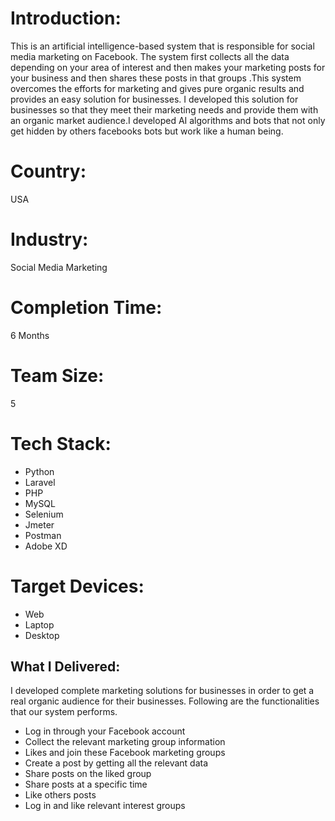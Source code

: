 # Introduction:
This is an artificial intelligence-based system that is responsible for social media marketing on Facebook. The system first collects all the data depending on your area of interest and then makes your marketing posts for your business and then shares these posts in that groups
.This system overcomes the efforts for marketing and gives pure organic results and provides an easy solution for businesses.
I developed this solution for businesses so that they meet their marketing needs and provide them with an organic market audience.I developed AI algorithms and bots that not only get hidden by others facebooks bots but work like a human being.
# Country:
USA
# Industry:
Social Media Marketing
# Completion Time:
6 Months
# Team Size:
5
# Tech Stack:
- Python
- Laravel
- PHP
- MySQL
- Selenium
- Jmeter
- Postman
- Adobe XD

# Target Devices:
- Web
- Laptop
- Desktop

## What I Delivered:
I developed complete marketing solutions for businesses in order to get a real organic audience for their businesses. Following are the functionalities that our system performs.
- Log in through your Facebook account
- Collect the relevant marketing group information
- Likes and join these Facebook marketing groups
- Create a post by getting all the relevant data
- Share posts on the liked group 
- Share posts at a specific time 
- Like others posts
- Log in and like relevant interest groups
